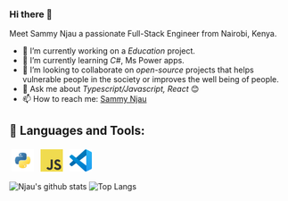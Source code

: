 ### Hi there 👋

Meet Sammy Njau a passionate Full-Stack Engineer from Nairobi, Kenya.

- 🔭 I’m currently working on a *Education* project.
- 🌱 I’m currently learning *C#*, Ms Power apps.
- 👯 I’m looking to collaborate on *open-source* projects that helps vulnerable people in the society or improves the well being of people.
- 💬 Ask me about *Typescript/Javascript, React* 😊  
- 📫 How to reach me: [Sammy Njau](https://www.linkedin.com/in/sammy-mbugua-13a460142/)

## 🧰 Languages and Tools:
<p align="left">
<img src="https://raw.githubusercontent.com/github/explore/80688e429a7d4ef2fca1e82350fe8e3517d3494d/topics/python/python.png" alt="Python" height="40" style="vertical-align:top; margin:4px">
<img src="https://raw.githubusercontent.com/github/explore/80688e429a7d4ef2fca1e82350fe8e3517d3494d/topics/javascript/javascript.png" alt="Javascript" height="40" style="vertical-align:top; margin:4px">
<img src="https://raw.githubusercontent.com/github/explore/80688e429a7d4ef2fca1e82350fe8e3517d3494d/topics/visual-studio-code/visual-studio-code.png" alt="VS Code" height="40" style="vertical-align:top; margin:4px">
</p>

![Njau's github stats](https://github-readme-stats.vercel.app/api?username=mbugwasami&&hide=["contribs","issues"]&show_icons=true&title_color=fff&icon_color=79ff97&text_color=9f9f9f&bg_color=151515)
![Top Langs](https://github-readme-stats.vercel.app/api/top-langs/?username=mbugwasami&theme=tokyonight)

<!--.

Here are some ideas to get you started:

comfortably- 🔭 I’m currently working on ...
- 🌱 I’m currently learning ...
- 👯 I’m looking to collaborate on ...
- 🤔 I’m looking for help with ...
- 💬 Ask me about ...
- 📫 How to reach me: ...
- 😄 Pronouns: ...
- ⚡ Fun fact: ...
-->
